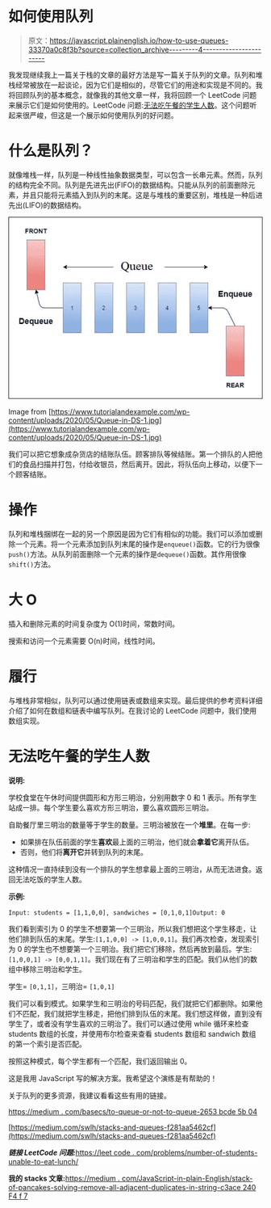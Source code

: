 # 如何使用队列

> 原文：<https://javascript.plainenglish.io/how-to-use-queues-33370a0c8f3b?source=collection_archive---------4----------------------->

我发现继续我上一篇关于栈的文章的最好方法是写一篇关于队列的文章。队列和堆栈经常被放在一起谈论，因为它们是相似的，尽管它们的用途和实现是不同的。我将回顾队列的基本概念，就像我的其他文章一样，我将回顾一个 LeetCode 问题来展示它们是如何使用的。LeetCode 问题:[无法吃午餐的学生人数](https://leetcode.com/problems/number-of-students-unable-to-eat-lunch/)。这个问题听起来很严峻，但这是一个展示如何使用队列的好问题。

# 什么是队列？

就像堆栈一样，队列是一种线性抽象数据类型，可以包含一长串元素。然而，队列的结构完全不同。队列是先进先出(FIFO)的数据结构。只能从队列的前面删除元素，并且只能将元素插入到队列的末尾。这是与堆栈的重要区别，堆栈是一种后进先出(LIFO)的数据结构。

![](img/88b0ef7bd8858b813c96112610d677c3.png)

Image from [https://www.tutorialandexample.com/wp-content/uploads/2020/05/Queue-in-DS-1.jpg](https://www.tutorialandexample.com/wp-content/uploads/2020/05/Queue-in-DS-1.jpg)

我们可以把它想象成杂货店的结账队伍。顾客排队等候结账。第一个排队的人把他们的食品扫描并打包，付给收银员，然后离开。因此，将队伍向上移动，以便下一个顾客结账。

# 操作

队列和堆栈捆绑在一起的另一个原因是因为它们有相似的功能。我们可以添加或删除一个元素。将一个元素添加到队列末尾的操作是`enqueue()`函数。它的行为很像`push()`方法。从队列前面删除一个元素的操作是`dequeue()`函数。其作用很像`shift()`方法。

# 大 O

插入和删除元素的时间复杂度为 O(1)时间，常数时间。

搜索和访问一个元素需要 O(n)时间，线性时间。

# 履行

与堆栈非常相似，队列可以通过使用链表或数组来实现。最后提供的参考资料详细介绍了如何在数组和链表中编写队列。在我讨论的 LeetCode 问题中，我们使用数组实现。

# **无法吃午餐的学生人数**

**说明:**

学校食堂在午休时间提供圆形和方形三明治，分别用数字 0 和 1 表示。所有学生站成一排。每个学生要么喜欢方形三明治，要么喜欢圆形三明治。

自助餐厅里三明治的数量等于学生的数量。三明治被放在一个**堆里**。在每一步:

*   如果排在队伍前面的学生**喜欢**最上面的三明治，他们就会**拿着它**离开队伍。
*   否则，他们将**离开它**并转到队列的末尾。

这种情况一直持续到没有一个排队的学生想拿最上面的三明治，从而无法进食。返回无法吃饭的学生人数。

**示例:**

```
Input: students = [1,1,0,0], sandwiches = [0,1,0,1]Output: 0
```

我们看到索引为 0 的学生不想要第一个三明治，所以我们想把这个学生移走，让他们排到队伍的末尾。学生:`[1,1,0,0] -> [1,0,0,1]`。我们再次检查，发现索引为 0 的学生也不想要第一个三明治。我们把它们移除，然后再放到最后。学生:`[1,0,0,1] -> [0,0,1,1]`。我们现在有了三明治和学生的匹配。我们从他们的数组中移除三明治和学生。

学生= `[0,1,1]`，三明治= `[1,0,1]`

我们可以看到模式。如果学生和三明治的号码匹配，我们就把它们都删除。如果他们不匹配，我们就把学生移走，把他们排到队伍的末尾。我们想这样做，直到没有学生了，或者没有学生喜欢的三明治了。我们可以通过使用 while 循环来检查 students 数组的长度，并使用布尔检查来查看 students 数组和 sandwich 数组的第一个索引是否匹配。

按照这种模式，每个学生都有一个匹配，我们返回输出 0。

这是我用 JavaScript 写的解决方案。我希望这个演练是有帮助的！

关于队列的更多资源，我建议看看这些有用的链接。

[https://medium . com/basecs/to-queue-or-not-to-queue-2653 bcde 5b 04](https://medium.com/basecs/to-queue-or-not-to-queue-2653bcde5b04)

[https://medium.com/swlh/stacks-and-queues-f281aa5462cf](https://medium.com/swlh/stacks-and-queues-f281aa5462cf)

***链接 LeetCode 问题:***[https://leet code . com/problems/number-of-students-unable-to-eat-lunch/](https://leetcode.com/problems/number-of-students-unable-to-eat-lunch/)

**我的 stacks 文章:**[https://medium . com/JavaScript-in-plain-English/stack-of-pancakes-solving-remove-all-adjacent-duplicates-in-string-c3ace 240 F4 f 7](https://medium.com/javascript-in-plain-english/stack-of-pancakes-solving-remove-all-adjacent-duplicates-in-string-c3ace240f4f7)